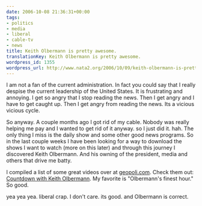 ```yaml
---
date: 2006-10-08 21:36:31+00:00
tags:
- politics
- media
- liberal
- cable-tv
- news
title: Keith Olbermann is pretty awesome.
translationKey: Keith Olbermann is pretty awesome.
wordpress_id: 1355
wordpress_url: http://www.nata2.org/2006/10/09/keith-olbermann-is-pretty-awesome/
---
```


<p>I am not a fan of the current administration. In fact you could say that I really despise the current leadership of the United States. It is frustrating and annoying. I get so angry that I stop reading the news. Then I get angry and I have to get caught up. Then I get angry from reading the news. Its a vicious vicious cycle. </p> <p>So anyway. A couple months ago I got rid of my cable. Nobody was really helping me pay and I wanted to get rid of it anyway. so I just did it. hah. The only thing I miss is the daily show and some other good news programs. So in the last couple weeks I have been looking for a way to download the shows I want to watch (more on this later) and through this journey I discovered Keith Olbermann. And his owning of the president, media and others that drive me batty. </p> <p>I compiled a list of some great videos over at <a href="http://geopoli.com/">geopoli.com</a>. Check them out: <a href="http://geopoli.com/videos/Countdown+with+Keith+Olbermann/">Countdown with Keith Olbermann</a>. My favorite is "Olbermann's finest hour." So good. </p> <p>yea yea yea. liberal crap. I don't care. its good. and Olbermann is correct.</p>